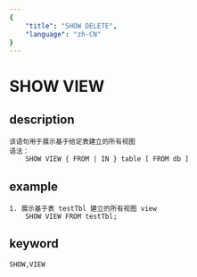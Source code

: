 ```yaml
---
{
    "title": "SHOW DELETE",
    "language": "zh-CN"
}
---
```


<!-- 
Licensed to the Apache Software Foundation (ASF) under one
or more contributor license agreements.  See the NOTICE file
distributed with this work for additional information
regarding copyright ownership.  The ASF licenses this file
to you under the Apache License, Version 2.0 (the
"License"); you may not use this file except in compliance
with the License.  You may obtain a copy of the License at

  http://www.apache.org/licenses/LICENSE-2.0

Unless required by applicable law or agreed to in writing,
software distributed under the License is distributed on an
"AS IS" BASIS, WITHOUT WARRANTIES OR CONDITIONS OF ANY
KIND, either express or implied.  See the License for the
specific language governing permissions and limitations
under the License.
-->

# SHOW VIEW
## description
    该语句用于展示基于给定表建立的所有视图
    语法：
        SHOW VIEW { FROM | IN } table [ FROM db ]

## example
    1. 展示基于表 testTbl 建立的所有视图 view
        SHOW VIEW FROM testTbl;
        
## keyword
    SHOW,VIEW
    

